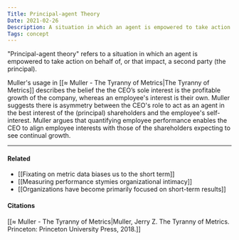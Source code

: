 ```yaml
---
Title: Principal-agent Theory
Date: 2021-02-26
Description: A situation in which an agent is empowered to take action on behalf of a second party.
Tags: concept
---
```


"Principal-agent theory" refers to a situation in which an agent is empowered to take action on behalf of, or that impact, a second party (the principal).

Muller's usage in [[≈ Muller - The Tyranny of Metrics|The Tyranny of Metrics]] describes the belief the the CEO’s sole interest is the profitable growth of the company, whereas an employee's interest is their own. Muller suggests there is asymmetry between the CEO's  role to act as an agent in the best interest of the (principal) shareholders and the employee's self-interest. Muller argues that quantifying employee performance enables the CEO to align employee interests with those of the shareholders expecting to see continual growth. 

---
#### Related
- [[Fixating on metric data biases us to the short term]]
- [[Measuring performance stymies organizational intimacy]]
- [[Organizations have become primarily focused on short-term results]]

#### Citations
[[≈ Muller - The Tyranny of Metrics|Muller, Jerry Z. The Tyranny of Metrics. Princeton: Princeton University Press, 2018.]]
